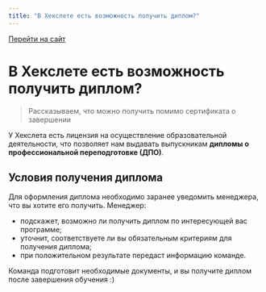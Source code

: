 ```yaml
---
title: "В Хекслете есть возможность получить диплом?"
---
```


[Перейти на сайт](https://ru.hexlet.io)

# В Хекслете есть возможность получить диплом?

> Рассказываем, что можно получить помимо сертификата о завершении

У Хекслета есть лицензия на осуществление образовательной деятельности, что позволяет нам выдавать выпускникам 
**дипломы о профессиональной переподготовке (ДПО)**.

## Условия получения диплома

Для оформления диплома необходимо заранее уведомить менеджера, что вы хотите его получить. Менеджер:

- подскажет, возможно ли получить диплом по интересующей вас программе;
- уточнит, соответствуете ли вы обязательным критериям для получения диплома;
- при положительном результате передаст информацию команде.

Команда подготовит необходимые документы, и вы получите диплом после завершения обучения :)
